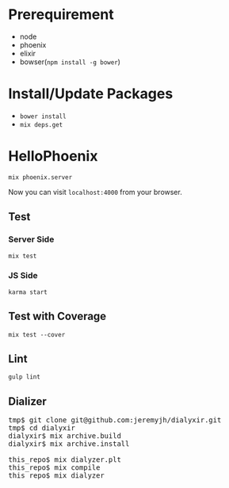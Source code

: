 # Prerequirement

- node
- phoenix
- elixir
- bowser(`npm install -g bower`)

# Install/Update Packages

- `bower install`
- `mix deps.get`

# HelloPhoenix

`mix phoenix.server`

Now you can visit `localhost:4000` from your browser.

## Test

### Server Side

`mix test`

### JS Side

`karma start`

## Test with Coverage

`mix test --cover`

## Lint

`gulp lint`

## Dializer

<pre>
tmp$ git clone git@github.com:jeremyjh/dialyxir.git
tmp$ cd dialyxir
dialyxir$ mix archive.build
dialyxir$ mix archive.install

this_repo$ mix dialyzer.plt
this_repo$ mix compile
this_repo$ mix dialyzer
</pre>
